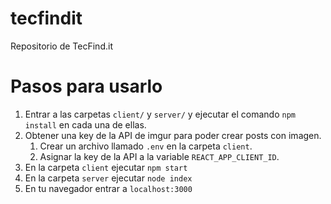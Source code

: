 # tecfindit
Repositorio de TecFind.it

# Pasos para usarlo

1. Entrar a las carpetas `client/` y `server/` y ejecutar el comando `npm install` en cada una de ellas.
2. Obtener una key de la API de imgur para poder crear posts con imagen.
    1. Crear un archivo llamado `.env` en la carpeta `client`.
    2. Asignar la key de la API a la variable `REACT_APP_CLIENT_ID`.
3. En la carpeta `client` ejecutar `npm start`
4. En la carpeta `server` ejecutar `node index`
5. En tu navegador entrar a `localhost:3000`
## 
